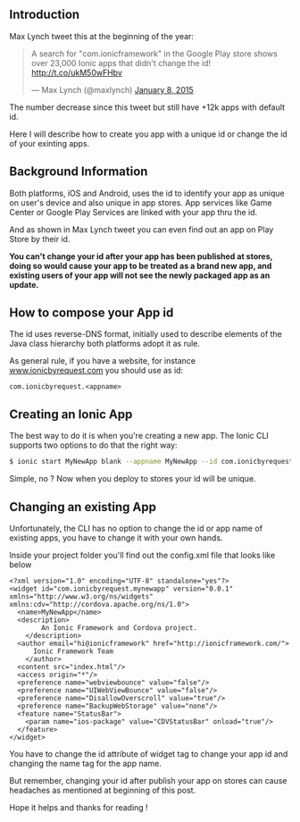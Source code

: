 ## Introduction

Max Lynch tweet this at the beginning of the year:

<blockquote class="twitter-tweet" lang="en"><p>A search for &quot;com.ionicframework&quot; in the Google Play store shows over 23,000 Ionic apps that didn&#39;t change the id! <a href="http://t.co/ukM50wFHbv">http://t.co/ukM50wFHbv</a></p>&mdash; Max Lynch (@maxlynch) <a href="https://twitter.com/maxlynch/status/553289730532851713">January 8, 2015</a></blockquote>
<script async src="//platform.twitter.com/widgets.js" charset="utf-8"></script>

The number decrease since this tweet but still have +12k apps with default id.

Here I will describe how to create you app with a unique id or change the id of your exinting apps.

## Background Information

Both platforms, iOS and Android, uses the id to identify your app as unique on user's device and also unique in app stores. App services like Game Center or Google Play Services are linked with your app thru the id.

And as shown in Max Lynch tweet you can even find out an app on Play Store by their id. 

**You can't change your id after your app has been published at stores, doing so would cause your app to be treated as a brand new app, and existing users of your app will not see the newly packaged app as an update.**

## How to compose your App id

The id uses reverse-DNS format, initially used to describe elements of the Java class hierarchy both platforms adopt it as rule.

As general rule, if you have a website, for instance www.ionicbyrequest.com you should use as id:

```
com.ionicbyrequest.<appname>
```

## Creating an Ionic App

The best way to do it is when you're creating a new app. The Ionic CLI supports two options to do that the right way:

```bash
$ ionic start MyNewApp blank --appname MyNewApp --id com.ionicbyrequest.mynewapp
```

Simple, no ? Now when you deploy to stores your id will be unique.

## Changing an existing App

Unfortunately, the CLI has no option to change the id or app name of existing apps, you have to change it with your own hands.

Inside your project folder you'll find out the config.xml file that looks like below

```markup,linenums=true
<?xml version="1.0" encoding="UTF-8" standalone="yes"?>
<widget id="com.ionicbyrequest.mynewapp" version="0.0.1" xmlns="http://www.w3.org/ns/widgets" xmlns:cdv="http://cordova.apache.org/ns/1.0">
  <name>MyNewApp</name>
  <description>
        An Ionic Framework and Cordova project.
    </description>
  <author email="hi@ionicframework" href="http://ionicframework.com/">
      Ionic Framework Team
    </author>
  <content src="index.html"/>
  <access origin="*"/>
  <preference name="webviewbounce" value="false"/>
  <preference name="UIWebViewBounce" value="false"/>
  <preference name="DisallowOverscroll" value="true"/>
  <preference name="BackupWebStorage" value="none"/>
  <feature name="StatusBar">
    <param name="ios-package" value="CDVStatusBar" onload="true"/>
  </feature>
</widget>
```

You have to change the id attribute of widget tag to change your app id and changing the name tag for the app name.

But remember, changing your id after publish your app on stores can cause headaches as mentioned at beginning of this post.

Hope it helps and thanks for reading !


